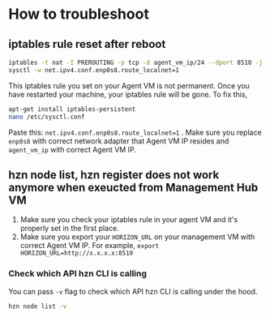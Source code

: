 # How to troubleshoot

## iptables rule reset after reboot

``` bash
iptables -t nat -I PREROUTING -p tcp -d agent_vm_ip/24 --dport 8510 -j DNAT --to-destination 127.0.0.1:8510
sysctl -w net.ipv4.conf.enp0s8.route_localnet=1
```

This iptables rule you set on your Agent VM is not permanent. Once you have restarted your machine, your iptables rule will be gone.
To fix this,

``` bash
apt-get install iptables-persistent
nano /etc/sysctl.conf
```
Paste this: `net.ipv4.conf.enp0s8.route_localnet=1` . Make sure you replace `enp0s8` with correct network adapter that Agent VM IP resides and `agent_vm_ip` with correct Agent VM IP.

## hzn node list, hzn register does not work anymore when exeucted from Management Hub VM

1. Make sure you check your iptables rule in your agent VM and it's properly set in the first place.
2. Make sure you export your `HORIZON_URL` on your management VM with correct Agent VM IP. 
For example, `export HORIZON_URL=http://x.x.x.x:8510`


### Check which API hzn CLI is calling

You can pass `-v` flag to check which API hzn CLI is calling under the hood.

``` bash
hzn node list -v
```